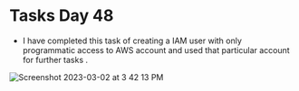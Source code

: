 # Tasks Day 48

- I have completed this task of creating a IAM user with only programmatic access to AWS account and used that particular account for further tasks .

![Screenshot 2023-03-02 at 3 42 13 PM](https://user-images.githubusercontent.com/101057601/222399741-57171a86-53c1-4442-9178-53ddf45baa14.png)
